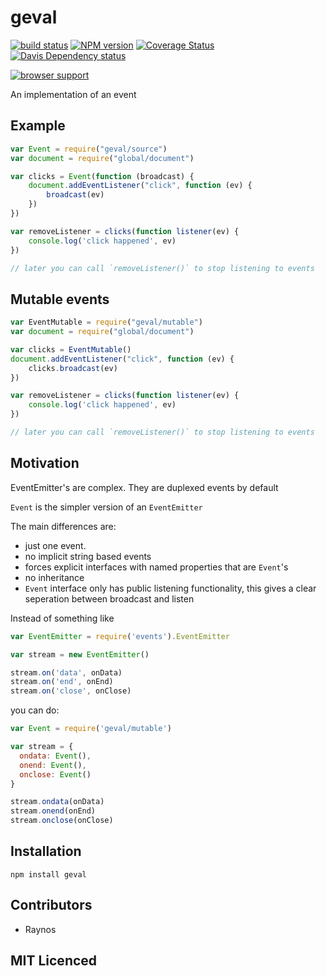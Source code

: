 # geval

[![build status][1]][2]
[![NPM version][3]][4]
[![Coverage Status][5]][6]
[![Davis Dependency status][9]][10]

[![browser support][11]][12]

An implementation of an event

## Example

```js
var Event = require("geval/source")
var document = require("global/document")

var clicks = Event(function (broadcast) {
    document.addEventListener("click", function (ev) {
        broadcast(ev)
    })
})

var removeListener = clicks(function listener(ev) {
    console.log('click happened', ev)
})

// later you can call `removeListener()` to stop listening to events
```

## Mutable events

```js
var EventMutable = require("geval/mutable")
var document = require("global/document")

var clicks = EventMutable()
document.addEventListener("click", function (ev) {
    clicks.broadcast(ev)
})

var removeListener = clicks(function listener(ev) {
    console.log('click happened', ev)
})

// later you can call `removeListener()` to stop listening to events
```

## Motivation

EventEmitter's are complex. They are duplexed events by default

`Event` is the simpler version of an `EventEmitter`

The main differences are:
  
  - just one event.
  - no implicit string based events
  - forces explicit interfaces with named properties that are
      `Event`'s
  - no inheritance
  - `Event` interface only has public listening functionality,
      this gives a clear seperation between broadcast and listen

Instead of something like

```js
var EventEmitter = require('events').EventEmitter

var stream = new EventEmitter()

stream.on('data', onData)
stream.on('end', onEnd)
stream.on('close', onClose)
```

you can do:

```js
var Event = require('geval/mutable')

var stream = {
  ondata: Event(),
  onend: Event(),
  onclose: Event()
}

stream.ondata(onData)
stream.onend(onEnd)
stream.onclose(onClose)
```

## Installation

`npm install geval`

## Contributors

 - Raynos

## MIT Licenced

  [1]: https://secure.travis-ci.org/Raynos/geval.png
  [2]: https://travis-ci.org/Raynos/geval
  [3]: https://badge.fury.io/js/geval.png
  [4]: https://badge.fury.io/js/geval
  [5]: https://coveralls.io/repos/Raynos/geval/badge.png
  [6]: https://coveralls.io/r/Raynos/geval
  [7]: https://gemnasium.com/Raynos/geval.png
  [8]: https://gemnasium.com/Raynos/geval
  [9]: https://david-dm.org/Raynos/geval.png
  [10]: https://david-dm.org/Raynos/geval
  [11]: https://ci.testling.com/Raynos/geval.png
  [12]: https://ci.testling.com/Raynos/geval
